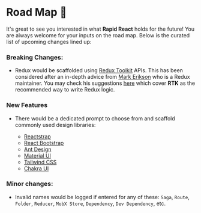 # Road Map :construction:

It's great to see you interested in what **Rapid React** holds for the future! You are always welcome for your inputs on the road map. Below is the curated list of upcoming changes lined up:

### Breaking Changes:

- Redux would be scaffolded using [Redux Toolkit](https://redux-toolkit.js.org/) APIs. This has been considered after an in-depth advice from [Mark Erikson](https://github.com/markerikson) who is a Redux maintainer. You may check his suggestions [here](https://www.reddit.com/r/reactjs/comments/khhh49/introducing_react_rapid_a_light_weight/) which cover **RTK** as the recommended way to write Redux logic.

### New Features

- There would be a dedicated prompt to choose from and scaffold commonly used design libraries:

  - [Reactstrap](https://reactstrap.github.io/)
  - [React Bootstrap](https://react-bootstrap.github.io/)
  - [Ant Design](https://ant.design/)
  - [Material UI](https://material-ui.com/)
  - [Tailwind CSS](https://tailwindcss.com/)
  - [Chakra UI](https://chakra-ui.com/)

### Minor changes:

- Invalid names would be logged if entered for any of these: `Saga`, `Route`, `Folder`, `Reducer`, `MobX Store`, `Dependency`, `Dev Dependency`, etc.
